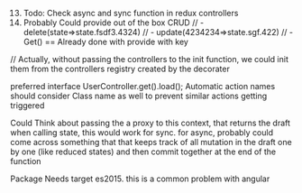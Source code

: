 13) Todo: Check async and sync function in redux controllers
15) Probably Could provide out of the box CRUD
// - delete(state=>state.fsdf3.4324)
// - update(4234234=>state.sgf.422)
// - Get() == Already done with provide with key

// Actually, without passing the controllers to the init function, we could init them from the controllers registry created by the decorater


preferred interface UserController.get().load();
Automatic action names should consider Class name as well to prevent similar actions getting triggered


Could Think about passing the a proxy to this context, that returns the draft when calling state, this would work for sync.
for async, probably could come across something that that keeps track of all mutation in the draft one by one (like reduced states) and then commit together at the end of the function


Package Needs target es2015. this is a common problem with angular